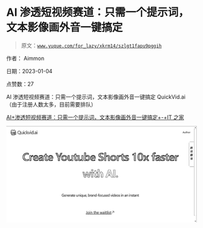 # AI 渗透短视频赛道：只需一个提示词，文本影像画外音一键搞定

> 原文：[`www.yuque.com/for_lazy/xkrm14/szlgt1fapu9pggih`](https://www.yuque.com/for_lazy/xkrm14/szlgt1fapu9pggih)

作者： Aimmon 

日期：2023-01-04 

点赞数：27 

AI 渗透短视频赛道：只需一个提示词，文本影像画外音一键搞定 QuickVid.ai （由于注册人数太多，目前需要排队） 

[AI+渗透短视频赛道：只需一个提示词，文本影像画外音一键搞定+-+IT 之家](https://www.ithome.com/0/665/509.htm) 

![](img/bbeec7bb77c5149572b9c69d4285a8ce.png)  

